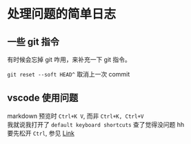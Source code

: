# 处理问题的简单日志

## 一些 git 指令

有时候会忘掉 git 咋用，来补充一下 git 指令。

`git reset --soft HEAD^` 取消上一次 commit

## vscode 使用问题

markdown 预览时 `Ctrl+K V`, 而非 `Ctrl+K, Ctrl+V`  
我就说我打开了 `default keyboard shortcuts` 查了觉得没问题 hh  
要先松开 `Ctrl`, 参见 [Link](https://github.com/Microsoft/vscode/issues/60063#issuecomment-427585711)
